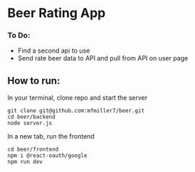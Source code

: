 # Beer Rating App
### To Do:
* Find a second api to use
* Send rate beer data to API and pull from API on user page

## How to run:
In your terminal, clone repo and start the server
```
git clone git@github.com:mfmiller7/beer.git
cd beer/backend
node server.js
```
In a new tab, run the frontend
```
cd beer/frontend
npm i @react-oauth/google
npm run dev
```